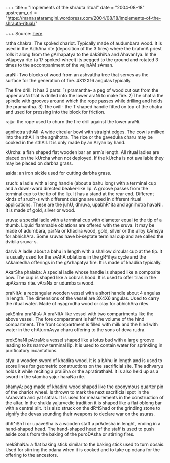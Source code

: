 +++
title = "Implements of the shrauta ritual"
date = "2004-08-18"
upstream_url = "https://manasataramgini.wordpress.com/2004/08/18/implements-of-the-shrauta-ritual/"

+++
Source: [here](https://manasataramgini.wordpress.com/2004/08/18/implements-of-the-shrauta-ritual/).

ratha chakra: The spoked chariot. Typically made of audumbara wood. It
is used in the AdhAna rite (deposition of the 3 fires) where the brahmA
priest rolls it along from the gArhapatya to the dakShiNa and AhavanIya.
In the vAjapeya rite (a 17 spoked-wheel) its pegged to the ground and
rotated 3 times to the accompaniment of the vajinAM sAman.

araNI: Two blocks of wood from an ashvattha tree that serves as the
surface for the generation of fire. 4X12X16 angulas typically.

The fire drill: It has 3 parts: 1) pramantha- a peg of wood cut out from
the upper araNi that is drilled into the lower araNi to make fire. 2)The
chatra the spindle with grooves around which the rope passes while
drilling and holds the pramantha. 3) The ovilI- the T shaped handle
fitted on top of the chatra and used for pressing into the block for
friction.

rajju: the rope used to churn the fire drill against the lower araNi.

agnihotra sthAlI: A wide circular bowl with straight edges. The cow is
milked into the sthAlI in the agnihotra. The rice or the gaveduka charu
may be cooked in the sthAlI. It is only made by an Aryan by hand.

kUrcha: a fish shaped flat wooden bar an arm’s length. All ritual ladles
are placed on the kUrcha when not deployed. If the kUrcha is not
available they may be placed on darbha grass.

asida: an iron sickle used for cutting darbha grass.

sruch: a ladle with a long handle (about a bahu long) with a terminal
cup and a down-ward directed beaker-like lip. A groove passes from the
terminal cup to the tip of the lip. It has a stand at the rear end.
Different kinds of sruch-s with different designs are used in different
ritual applications. These are the juhU, dhruva, upabhR^ita and
agnihotra havaNI. It is made of gold, silver or wood.

sruva: a special ladle with a terminal cup with diameter equal to the
tip of a thumb. Liquid flammable oblations are offered with the sruva.
It may be made of adumbara, parNa or khadira wood, gold, silver or the
alloy kAmsya for abhichAra. Some sruvas have bi-septate terminal cup and
are called the dvibila sruva-s.

darvi: A ladle about a bahu in length with a shallow circular cup at the
tip. It is usually used for the svAhA oblations in the gR^ihya cycle and
the sAkamedha offerings in the gArhapatya fire. It is made of khadira
typically.

AkarSha phalaka: A special ladle whose handle is shaped like a composite
bow. The cup is shaped like a cobra’s hood. It is used to offer tilas in
the upAkarma rite. vAraNa or udumbara wood.

praNItA: a rectangular wooden vessel with a short handle about 4 angulas
in length. The dimensions of the vessel are 3X4X6 angulas. Used to carry
the ritual water. Made of nyagrodha wood or clay for abhichAra rites.

sakShIra praNItA: A praNItA like vessel with two compartments like the
above vessel. The fore compartment is half the volume of the hind
compartment. The front compartment is filled with milk and the hind with
water in the chAturmAsya charu offering to the sons of deva rudra.

prokShaNI pAtraM: a vessel shaped like a lotus bud with a large groove
leading to its narrow terminal lip. It is used to contain water for
sprinkling in purificatory incantations.

sfya: a wooden sword of khadira wood. It is a bAhu in length and is used
to score lines for geometric constructions on the sacrificial site. The
adhvaryu holds it while reciting a praiSha or the apratirathaM. It is
also held up as a sword in the stamba yajur haraNa rite.

shamyA: peg made of khadira wood shaped like the eponymous quarter pin
of the chariot wheel. Is thrown to mark the next sacrificial spot in the
sArasvata and yat satras. It is used for measurements in the
construction of the altar. In the shukla yajurvedic tradition it is
shaped like a flat oblong bar with a central slit. It is also struck on
the dR^iShad or the grinding stone to signify the devas sounding their
weapons to declare war on the asuras.

dhR^iShTi or upaveSha is a wooden staff a prAdesha in lenght, ending in
a hand-shaped head. The hand-shaped head of the staff is used to push
aside coals from the baking of the puroDAsha or stirring fires.

mekShaNa: a flat baking stick similar to the baking stick used to turn
dosais. Used for stirring the odana when it is cooked and to take up
odana for the offering to the ancestors.

